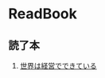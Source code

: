 # ReadBook
## 読了本
1. [世界は経営でできている]([https://amzn.asia/d/gLLdaFA](https://github.com/haino357/ReadBook/issues/8))
